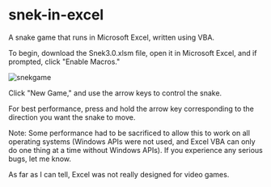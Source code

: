 # snek-in-excel
A snake game that runs in Microsoft Excel, written using VBA.

To begin, download the Snek3.0.xlsm file, open it in Microsoft Excel, and if prompted, click "Enable Macros."

![snekgame](https://user-images.githubusercontent.com/37820010/37943708-ac996804-3146-11e8-8cb8-36b2648eed0a.png)

Click "New Game," and use the arrow keys to control the snake.

For best performance, press and hold the arrow key corresponding to the direction you want the snake to move.



Note: Some performance had to be sacrificed to allow this to work on all operating systems (Windows APIs were not used, and Excel VBA can only do one thing at a time without Windows APIs). If you experience any serious bugs, let me know.

As far as I can tell, Excel was not really designed for video games. 
